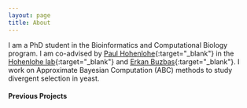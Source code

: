 ```yaml
---
layout: page
title: About
---
```


I am a PhD student in the Bioinformatics and Computational Biology program. 
I am co-advised by [Paul Hohenlohe](https://www.uidaho.edu/sci/biology/people/faculty/hohenlohe){:target="_blank"} in the
[Hohenlohe lab](http://hohenlohelab.github.io/){:target="_blank"} and [Erkan Buzbas](https://www.uidaho.edu/sci/stat/people/faculty/erkanb){:target="_blank"}. I work on Approximate Bayesian Computation (ABC) methods to study divergent selection in yeast. 


#### Previous Projects ####






